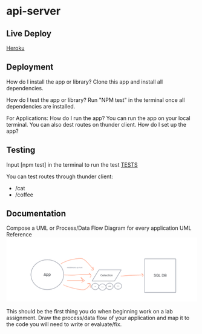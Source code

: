 # api-server

## Live Deploy

[Heroku](https://yamada-api-server.herokuapp.com/)

## Deployment

How do I install the app or library?
Clone this app and install all dependencies.

How do I test the app or library?
Run "NPM test" in the terminal once all dependencies are installed.

For Applications:
How do I run the app?
You can run the app on your local terminal. You can also dest routes on thunder client.
How do I set up the app?

## Testing

Input [npm test] in the terminal to run the test
[TESTS](./__tests__)

You can test routes through thunder client:

- /cat
- /coffee

## Documentation

Compose a UML or Process/Data Flow Diagram for every application
UML Reference
![Lab04](./images/Lab04-UML.png)

This should be the first thing you do when beginning work on a lab assignment.
Draw the process/data flow of your application and map it to the code you will need to write or evaluate/fix.
